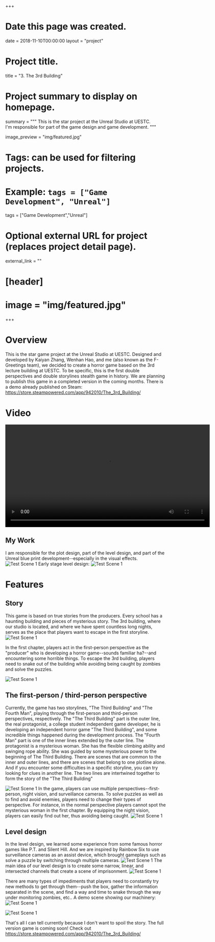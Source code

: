 +++
# Date this page was created.
date = 2018-11-10T00:00:00
layout = "project"

# Project title.
title = "3. The 3rd Building"

# Project summary to display on homepage.
summary = """
 This is the star project at the Unreal Studio at UESTC.<br>
 I'm responsible for part of the game design and game development.
 """
 
image_preview = "img/featured.jpg"

# Tags: can be used for filtering projects.
# Example: `tags = ["Game Development", "Unreal"]`
tags = ["Game Development","Unreal"]

# Optional external URL for project (replaces project detail page).
external_link = ""

# [header]
# image = "img/featured.jpg"

+++

# Overview
This is the star game project at the Unreal Studio at UESTC. Designed and developed by Kaiyan Zhang, Wenhan Hao, and me (also known as the F-Greetings team), we decided to create a horror game based on the 3rd lecture building at UESTC. To be specific, this is the first double perspectives and double storylines stealth game in history. We are planning to publish this game in a completed version in the coming months. There is a demo already published on Steam: https://store.steampowered.com/app/942010/The_3rd_Building/

# Video
<video src="./Demo1.mp4" controls="controls" width="640" height="320" autoplay="autoplay">
Your browser does not support the video tag.
</video>

## My Work
I am responsible for the plot design, part of the level design, and part of the Unreal blue print development--especially in the visual effects.
![Test Scene 1](img/image10.png)
Early stage level design:
![Test Scene 1](img/image4.png)

# Features
## Story
This game is based on true stories from the producers. Every school has a haunting building and pieces of mysterious story. The 3rd building, where our studio is located, and where we have spent countless long nights, serves as the place that players want to escape in the first storyline.
![Test Scene 1](img/image1.jpg)

In the first chapter, players act in the first-person perspective as the "producer" who is developing a horror game--sounds familiar ha?--and encountering some horrible things. To escape the 3rd building, players need to snake out of the building while avoiding being caught by zombies and solve the puzzles.

![Test Scene 1](img/image9.png)
## The first-person / third-person perspective

Currently, the game has two storylines, "The Third Building" and "The Fourth Man", playing through the first-person and third-person perspectives, respectively. The "The Third Building" part is the outer line, the real protagonist, a college student independent game developer, he is developing an independent horror game "The Third Building", and some incredible things happened during the development process. The "Fourth Man" part is one of the inner lines extended by the outer line. The protagonist is a mysterious woman. She has the flexible climbing ability and swinging rope ability. She was guided by some mysterious power to the beginning of The Third Building. There are scenes that are common to the inner and outer lines, and there are scenes that belong to one plotline alone. And if you encounter some difficulties in a specific storyline, you can try looking for clues in another line. The two lines are intertwined together to form the story of the "The Third Building"

![Test Scene 1](img/image3.jpg)
In the game, players can use multiple perspectives--first-person, night vision, and surveillance cameras. To solve puzzles as well as to find and avoid enemies, players need to change their types of perspective.
For instance, in the normal perspective players cannot spot the mysterious woman in the first chapter. By equipping the night vision, players can easily find out her, thus avoiding being caught.
![Test Scene 1](img/image2.jpg)

## Level design

In the level design, we learned some experience from some famous horror games like P.T. and Silent Hill. And we are inspired by Rainbow Six to use surveillance cameras as an assist device, which brought gameplays such as solve a puzzle by switching through multiple cameras.
![Test Scene 1](img/image8.png)
The main idea of our level design is to create some narrow, linear, and intersected channels that create a scene of imprisonment.
![Test Scene 1](img/image11.png)

There are many types of impediments that players need to constantly try new methods to get through them--push the box, gather the information separated in the scene, and find a way and time to snake through the way under monitoring zombies, etc..
A demo scene showing our machinery:
![Test Scene 1](img/image6.png)

![Test Scene 1](img/image7.png)

That's all I can tell currently because I don't want to spoil the story. The full version game is coming soon! Check out https://store.steampowered.com/app/942010/The_3rd_Building/



